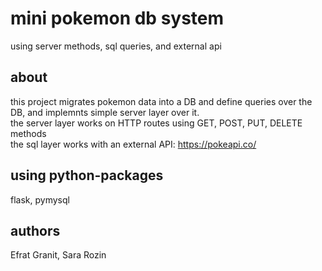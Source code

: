 # mini pokemon db system 
using server methods, sql queries, and external api
## about
this project migrates pokemon data into a DB and define queries over the DB, and implemnts simple server layer over it. 
</br>the server layer works on HTTP routes using GET, POST, PUT, DELETE methods
</br>the sql layer works with an external API: https://pokeapi.co/
## using python-packages
flask, pymysql
## authors
Efrat Granit, Sara Rozin
